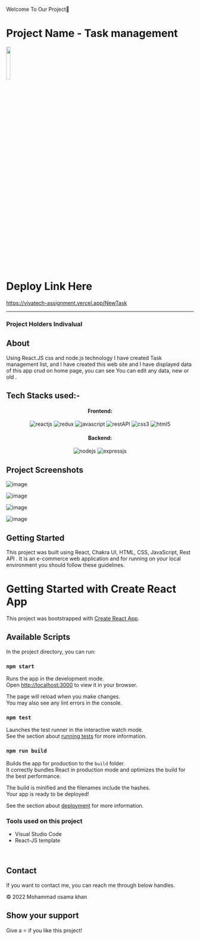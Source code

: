 Welcome To Our Project👋

# Project Name - Task management

<a href="#"><img width="15%" height="auto" src="https://assets-global.website-files.com/5e0077fc323c6ad205e14177/61438fb2bab4451392d1d5c9_project-task-list-p-1080.jpeg"/></a>

# Deploy Link Here
https://vivatech-assignment.vercel.app/NewTask
 <hr>


### Project Holders Indivalual

## About

Using React.JS css and node.js technology I have created Task management list, and I have created this web site and I have displayed data of this app crud on home page, you can see You can edit any data, new or old .


## Tech Stacks used:- 

<h4 align="center">Frontend:</h4>

<p align="center">
  <img src="https://img.shields.io/badge/React-20232A?style=for-the-badge&logo=react&logoColor=61DAFB" alt="reactjs" />
  <img src="https://img.shields.io/badge/Redux-593D88?style=for-the-badge&logo=redux&logoColor=white" alt="redux" />
  <img src="https://img.shields.io/badge/JavaScript-323330?style=for-the-badge&logo=javascript&logoColor=F7DF1E" alt="javascript" />
  <img src="https://img.shields.io/badge/Rest_API-02303A?style=for-the-badge&logo=react-router&logoColor=white" alt="restAPI" />
  <img src="https://img.shields.io/badge/CSS3-1572B6?style=for-the-badge&logo=css3&logoColor=white" alt="css3" />
  <img src="https://img.shields.io/badge/HTML5-E34F26?style=for-the-badge&logo=html5&logoColor=white" alt="html5" />
</p>


<h4 align="center">Backend:</h4>

<p align="center">
  <img src="https://img.shields.io/badge/Node.js-339933?style=for-the-badge&logo=nodedotjs&logoColor=white" alt="nodejs" />
  <img src="https://img.shields.io/badge/Express.js-000000?style=for-the-badge&logo=express&logoColor=white" alt="expressjs" />
</p>

## Project Screenshots

![image](https://github.com/osamakhan9/vivatech_assignment/assets/101393695/1d20bba1-7656-46bc-8d60-23d960f1bea6)

![image](https://github.com/osamakhan9/vivatech_assignment/assets/101393695/2b3bbe03-2847-422b-934e-db167d1c75c8)

![image](https://github.com/osamakhan9/vivatech_assignment/assets/101393695/dd1fe859-22a0-4199-865b-24d2db2b4f81)

![image](https://github.com/osamakhan9/vivatech_assignment/assets/101393695/d385f6ed-0886-499f-938d-c2385af277da)



## Getting Started

This project was built using React, Chakra UI, HTML, CSS, JavaScript, Rest API . It is an e-commerce web application and for running on your local environment you should follow these guidelines.



# Getting Started with Create React App

This project was bootstrapped with [Create React App](https://github.com/facebook/create-react-app).

## Available Scripts

In the project directory, you can run:

### `npm start`

Runs the app in the development mode.\
Open [http://localhost:3000](http://localhost:3000) to view it in your browser.

The page will reload when you make changes.\
You may also see any lint errors in the console.

### `npm test`

Launches the test runner in the interactive watch mode.\
See the section about [running tests](https://facebook.github.io/create-react-app/docs/running-tests) for more information.

### `npm run build`

Builds the app for production to the `build` folder.\
It correctly bundles React in production mode and optimizes the build for the best performance.

The build is minified and the filenames include the hashes.\
Your app is ready to be deployed!

See the section about [deployment](https://facebook.github.io/create-react-app/docs/deployment) for more information.


### Tools used on this project

- Visual Studio Code
- React-JS template

<br />



## Contact

If you want to contact me, you can reach me through below handles. <br />




© 2022 Mohammad osama khan



## Show your support

Give a ⭐️ if you like this project!

